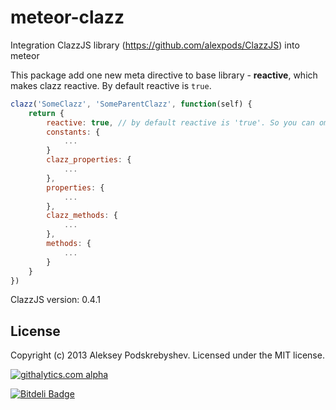 meteor-clazz
============

Integration ClazzJS library (https://github.com/alexpods/ClazzJS) into meteor

This package add one new meta directive to base library - **reactive**, which makes clazz reactive.
By default reactive is `true`.

```js
clazz('SomeClazz', 'SomeParentClazz', function(self) {
    return {
        reactive: true, // by default reactive is 'true'. So you can omit this.
        constants: {
            ...
        }
        clazz_properties: {
            ...
        },
        properties: {
            ...
        },
        clazz_methods: {
            ...
        },
        methods: {
            ...
        }
    }
})
```

ClazzJS version: 0.4.1

License
-------
Copyright (c) 2013 Aleksey Podskrebyshev. Licensed under the MIT license.

[![githalytics.com alpha](https://cruel-carlota.pagodabox.com/7bdb09047f9249ae4ae8a85824644b28 "githalytics.com")](http://githalytics.com/alexpods/meteor-clazz)

[![Bitdeli Badge](https://d2weczhvl823v0.cloudfront.net/alexpods/meteor-clazz/trend.png)](https://bitdeli.com/free "Bitdeli Badge")

